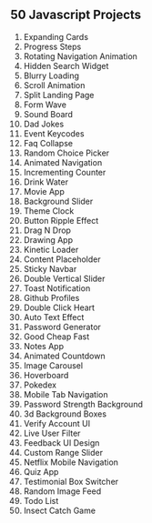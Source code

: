 ## 50 Javascript Projects

<ol>
<li>Expanding Cards</li>
<li>Progress Steps</li>
<li>Rotating Navigation Animation</li>
<li>Hidden Search Widget</li>
<li>Blurry Loading</li>
<li>Scroll Animation</li>
<li>Split Landing Page</li>
<li>Form Wave</li>
<li>Sound Board</li>
<li>Dad Jokes</li>
<li>Event Keycodes</li>
<li>Faq Collapse</li>
<li>Random Choice Picker</li>
<li>Animated Navigation</li>
<li>Incrementing Counter</li>
<li>Drink Water</li>
<li>Movie App</li>
<li>Background Slider</li>
<li>Theme Clock</li>
<li>Button Ripple Effect</li>
<li>Drag N Drop</li>
<li>Drawing App</li>
<li>Kinetic Loader</li>
<li>Content Placeholder</li>
<li>Sticky Navbar</li>
<li>Double Vertical Slider</li>
<li>Toast Notification</li>
<li>Github Profiles</li>
<li>Double Click Heart</li>
<li>Auto Text Effect</li>
<li>Password Generator</li>
<li>Good Cheap Fast</li>
<li>Notes App</li>
<li>Animated Countdown</li>
<li>Image Carousel</li>
<li>Hoverboard</li>
<li>Pokedex</li>
<li>Mobile Tab Navigation</li>
<li>Password Strength Background</li>
<li>3d Background Boxes</li>
<li>Verify Account UI</li>
<li>Live User Filter</li>
<li>Feedback UI Design</li>
<li>Custom Range Slider</li>
<li>Netflix Mobile Navigation</li>
<li>Quiz App</li>
<li>Testimonial Box Switcher</li>
<li>Random Image Feed</li>
<li>Todo List</li>
<li>Insect Catch Game</li>
</ol>

